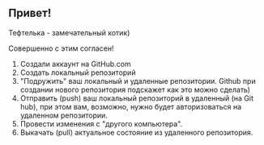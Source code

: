 ## Привет!

Тефтелька - замечательный котик)

Совершенно с этим согласен!

1. Создали аккаунт на GitHub.com
2. Создать локальный репозиторий
3. "Подружить" ваш локальный и удаленные репозитории. Github при создании нового репозитория подскажет как это можно сделать)
4. Отправить (push) ваш локальный репозиторий в удаленный (на Git hub), при этом вам, возможно, нужно будет авторизоваться на удаленном репозитории.
5. Провести изменения с "другого компьютера".
6. Выкачать (pull) актуальное состояние из удаленного репозитория.
